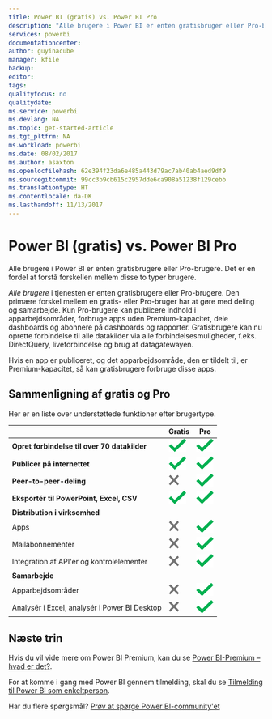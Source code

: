 ```yaml
---
title: Power BI (gratis) vs. Power BI Pro
description: "Alle brugere i Power BI er enten gratisbruger eller Pro-bruger. Det er en fordel at forstå forskellen mellem disse to typer brugere."
services: powerbi
documentationcenter: 
author: guyinacube
manager: kfile
backup: 
editor: 
tags: 
qualityfocus: no
qualitydate: 
ms.service: powerbi
ms.devlang: NA
ms.topic: get-started-article
ms.tgt_pltfrm: NA
ms.workload: powerbi
ms.date: 08/02/2017
ms.author: asaxton
ms.openlocfilehash: 62e394f23da6e485a443d79ac7ab40ab4aed9df9
ms.sourcegitcommit: 99cc3b9cb615c2957dde6ca908a51238f129cebb
ms.translationtype: HT
ms.contentlocale: da-DK
ms.lasthandoff: 11/13/2017
---
```

# <a name="power-bi-free-vs-pro"></a>Power BI (gratis) vs. Power BI Pro
Alle brugere i Power BI er enten gratisbrugere eller Pro-brugere. Det er en fordel at forstå forskellen mellem disse to typer brugere.

*Alle brugere* i tjenesten er enten gratisbrugere eller Pro-brugere. Den primære forskel mellem en gratis- eller Pro-bruger har at gøre med deling og samarbejde. Kun Pro-brugere kan publicere indhold i apparbejdsområder, forbruge apps uden Premium-kapacitet, dele dashboards og abonnere på dashboards og rapporter. Gratisbrugere kan nu oprette forbindelse til alle datakilder via alle forbindelsesmuligheder, f.eks. DirectQuery, liveforbindelse og brug af datagatewayen.

Hvis en app er publiceret, og det apparbejdsområde, den er tildelt til, er Premium-kapacitet, så kan gratisbrugere forbruge disse apps.

## <a name="free-vs-pro-comparison"></a>Sammenligning af gratis og Pro
Her er en liste over understøttede funktioner efter brugertype.

|  | Gratis | Pro |
| --- | --- | --- |
| **Opret forbindelse til over 70 datakilder** |![](media/service-free-vs-pro/available.png "Tilgængelig") |![](media/service-free-vs-pro/available.png "Tilgængelig") |
| **Publicer på internettet** |![](media/service-free-vs-pro/available.png "Tilgængelig") |![](media/service-free-vs-pro/available.png "Tilgængelig") |
| **Peer-to-peer-deling** |![](media/service-free-vs-pro/not-available.png "Ikke tilgængelig") |![](media/service-free-vs-pro/available.png "Tilgængelig") |
| **Eksportér til PowerPoint, Excel, CSV** |![](media/service-free-vs-pro/available.png "Tilgængelig") |![](media/service-free-vs-pro/available.png "Tilgængelig") |
| **Distribution i virksomhed** | | |
| Apps |![](media/service-free-vs-pro/not-available.png "Ikke tilgængelig") |![](media/service-free-vs-pro/available.png "Tilgængelig") |
| Mailabonnementer |![](media/service-free-vs-pro/not-available.png "Ikke tilgængelig") |![](media/service-free-vs-pro/available.png "Tilgængelig") |
| Integration af API'er og kontrolelementer |![](media/service-free-vs-pro/not-available.png "Ikke tilgængelig") |![](media/service-free-vs-pro/available.png "Tilgængelig") |
| **Samarbejde** | | |
| Apparbejdsområder |![](media/service-free-vs-pro/not-available.png "Ikke tilgængelig") |![](media/service-free-vs-pro/available.png "Tilgængelig") |
| Analysér i Excel, analysér i Power BI Desktop |![](media/service-free-vs-pro/not-available.png "Ikke tilgængelig") |![](media/service-free-vs-pro/available.png "Tilgængelig") |

## <a name="next-steps"></a>Næste trin
Hvis du vil vide mere om Power BI Premium, kan du se [Power BI-Premium – hvad er det?](service-premium.md).

For at komme i gang med Power BI gennem tilmelding, skal du se [Tilmelding til Power BI som enkeltperson](service-self-service-signup-for-power-bi.md).

Har du flere spørgsmål? [Prøv at spørge Power BI-community'et](https://community.powerbi.com/)


